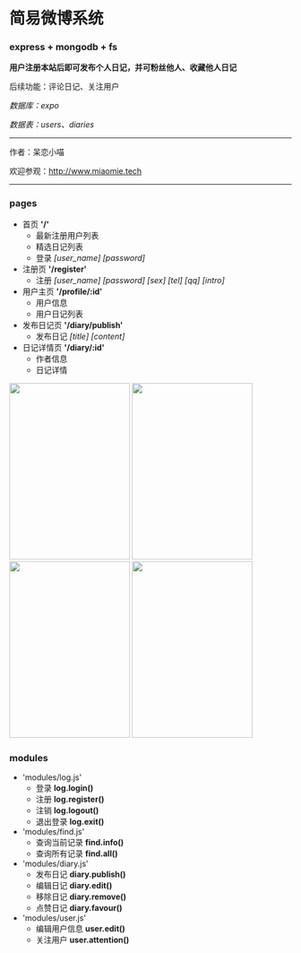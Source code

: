 # 简易微博系统 #
### express + mongodb + fs ###

__用户注册本站后即可发布个人日记，并可粉丝他人、收藏他人日记__

后续功能：评论日记、关注用户

_数据库：expo_

_数据表：users、diaries_

*****

作者：呆恋小喵

欢迎参观：<http://www.miaomie.tech>

*****

### pages ###
+ 首页 __'/'__
	+ 最新注册用户列表
	+ 精选日记列表
	+ 登录 _[user_name]_ _[password]_
+ 注册页 __'/register'__
	+ 注册 _[user_name]_ _[password]_ _[sex]_ _[tel]_ _[qq]_ _[intro]_	
+ 用户主页 __'/profile/:id'__
	+ 用户信息
	+ 用户日记列表	
+ 发布日记页 __'/diary/publish'__
	+ 发布日记 _[title]_ _[content]_	
+ 日记详情页 __'/diary/:id'__
	+ 作者信息
	+ 日记详情
	
<img src="http://www.miaomie.tech/materials/index.png" width="215" height="315" />
<img src="http://www.miaomie.tech/materials/register.png" width="215" height="315" />
<img src="http://www.miaomie.tech/materials/profile.png" width="215" height="315" />
<img src="http://www.miaomie.tech/materials/publish.png" width="215" height="315" />

### modules ###
+ 'modules/log.js'	
	+ 登录 __log.login()__	
	+ 注册 __log.register()__	
	+ 注销 __log.logout()__	
	+ 退出登录 __log.exit()__	
+ 'modules/find.js'
	+ 查询当前记录 __find.info()__	
	+ 查询所有记录 __find.all()__	
+ 'modules/diary.js'
	+ 发布日记 __diary.publish()__	
	+ 编辑日记 __diary.edit()__	
	+ 移除日记 __diary.remove()__
	+ 点赞日记 __diary.favour()__			
+ 'modules/user.js'
	+ 编辑用户信息 __user.edit()__		
	+ 关注用户 __user.attention()__